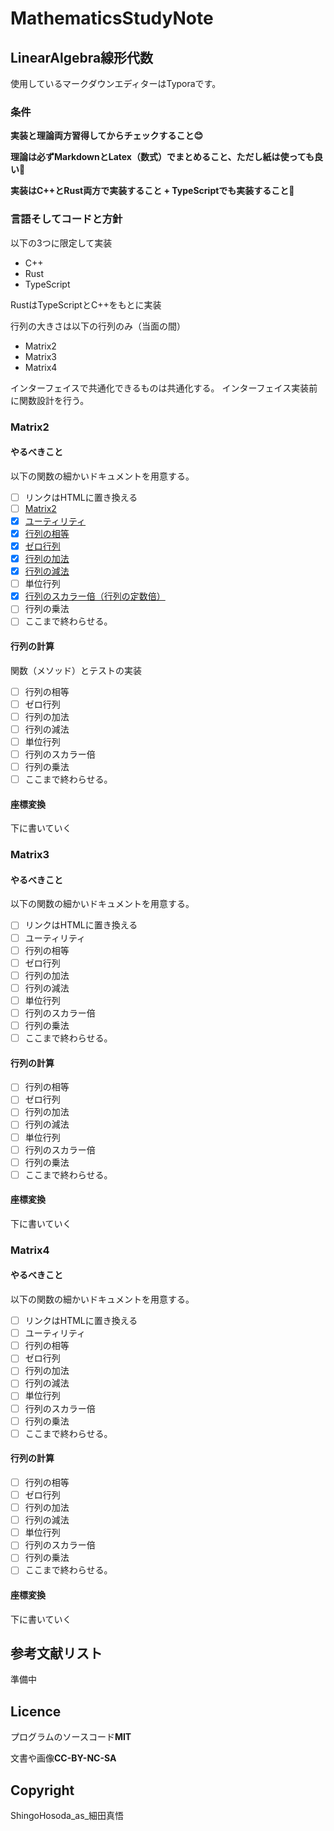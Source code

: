 # MathematicsStudyNote

## LinearAlgebra線形代数

使用しているマークダウンエディターはTyporaです。

### 条件

**実装と理論両方習得してからチェックすること😊**

**理論は必ずMarkdownとLatex（数式）でまとめること、ただし紙は使っても良い**🤣

**実装はC++とRust両方で実装すること + TypeScriptでも実装すること🤗**

### 言語そしてコードと方針

以下の3つに限定して実装

- C++
- Rust
- TypeScript

RustはTypeScriptとC++をもとに実装

行列の大きさは以下の行列のみ（当面の間）

- Matrix2
- Matrix3
- Matrix4

インターフェイスで共通化できるものは共通化する。
インターフェイス実装前に関数設計を行う。
### Matrix2

#### やるべきこと

以下の関数の細かいドキュメントを用意する。

- [ ] リンクはHTMLに置き換える
- [ ] [Matrix2](LinearAlgebra/Document/theory/matrix2/matrix2.md)
- [x]  [ユーティリティ](LinearAlgebra/Document/theory/matrix2/utility.md)
- [x]  [行列の相等](LinearAlgebra/Document/theory/matrix2/equal.md)  
- [x]  [ゼロ行列](LinearAlgebra/Document/theory/matrix2/zero.md)
- [x]  [行列の加法](LinearAlgebra/Document/theory/matrix2/add.md)
- [x]  [行列の減法](LinearAlgebra/Document/theory/matrix2/sub.md)
- [ ]  単位行列
- [x]  [行列のスカラー倍（行列の定数倍）](LinearAlgebra/Document/theory/matrix2/scalar_multi.md)
- [ ]  行列の乗法
- [ ] ここまで終わらせる。

#### 行列の計算

関数（メソッド）とテストの実装
- [ ]  行列の相等  
- [ ]  ゼロ行列
- [ ]  行列の加法
- [ ]  行列の減法
- [ ]  単位行列
- [ ]  行列のスカラー倍
- [ ]  行列の乗法
- [ ] ここまで終わらせる。

#### 座標変換

下に書いていく

### Matrix3

#### やるべきこと

以下の関数の細かいドキュメントを用意する。
- [ ] リンクはHTMLに置き換える
- [ ]  ユーティリティ
- [ ]  行列の相等  
- [ ]  ゼロ行列
- [ ]  行列の加法
- [ ]  行列の減法
- [ ]  単位行列
- [ ]  行列のスカラー倍
- [ ]  行列の乗法
- [ ] ここまで終わらせる。
#### 行列の計算

- [ ]  行列の相等
- [ ]  ゼロ行列
- [ ]  行列の加法
- [ ]  行列の減法
- [ ]  単位行列
- [ ]  行列のスカラー倍
- [ ]  行列の乗法
- [ ] ここまで終わらせる。

#### 座標変換

下に書いていく

### Matrix4

#### やるべきこと

以下の関数の細かいドキュメントを用意する。

- [ ] リンクはHTMLに置き換える
- [ ]  ユーティリティ
- [ ]  行列の相等  
- [ ]  ゼロ行列
- [ ]  行列の加法
- [ ]  行列の減法
- [ ]  単位行列
- [ ]  行列のスカラー倍
- [ ]  行列の乗法
- [ ] ここまで終わらせる。
#### 行列の計算

- [ ]  行列の相等
- [ ]  ゼロ行列
- [ ]  行列の加法
- [ ]  行列の減法
- [ ]  単位行列
- [ ]  行列のスカラー倍
- [ ]  行列の乗法
- [ ] ここまで終わらせる。

#### 座標変換

下に書いていく

## 参考文献リスト

準備中
## Licence

プログラムのソースコード**MIT**

文書や画像**CC-BY-NC-SA**
## Copyright

ShingoHosoda_as_細田真悟

